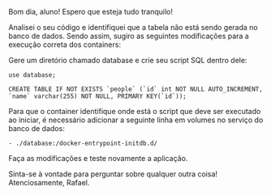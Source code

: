 Bom dia, aluno! Espero que esteja tudo tranquilo!

Analisei o seu código e identifiquei que a tabela não está sendo gerada no banco de dados. Sendo assim, sugiro as seguintes modificações para a execução correta dos containers:

Gere um diretório chamado database e crie seu script SQL dentro dele:

    use database;

    CREATE TABLE IF NOT EXISTS `people` (`id` int NOT NULL AUTO_INCREMENT, `name` varchar(255) NOT NULL, PRIMARY KEY(`id`));

Para que o container identifique onde está o script que deve ser executado ao iniciar, é necessário adicionar a seguinte linha em volumes no serviço do banco de dados:

    - ./database:/docker-entrypoint-initdb.d/

Faça as modificações e teste novamente a aplicação.

Sinta-se à vontade para perguntar sobre qualquer outra coisa!
Atenciosamente, Rafael.





